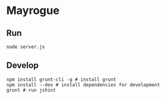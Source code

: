 # Mayrogue

## Run

```
node server.js
```

## Develop

```
npm install grunt-cli -g # install grunt
npm install --dev # install dependencies for development
grunt # run jshint
```